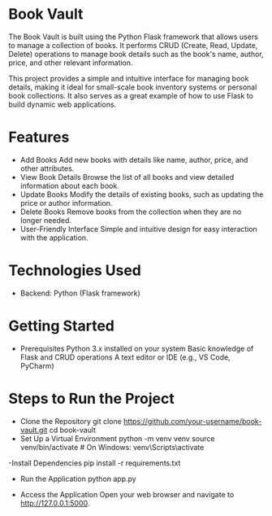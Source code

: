 # Book Vault

The Book Vault is  built using the Python Flask framework that allows users to manage a collection of books. It performs CRUD (Create, Read, Update, Delete) operations to manage book details such as the book's name, author, price, and other relevant information.

This project provides a simple and intuitive interface for managing book details, making it ideal for small-scale book inventory systems or personal book collections. It also serves as a great example of how to use Flask to build dynamic web applications.

# Features
- Add Books
Add new books with details like name, author, price, and other attributes.
- View Book Details
Browse the list of all books and view detailed information about each book.
- Update Books
Modify the details of existing books, such as updating the price or author information.
- Delete Books
Remove books from the collection when they are no longer needed.
- User-Friendly Interface
Simple and intuitive design for easy interaction with the application.

# Technologies Used
- Backend: Python (Flask framework)


# Getting Started
- Prerequisites
Python 3.x installed on your system
Basic knowledge of Flask and CRUD operations
A text editor or IDE (e.g., VS Code, PyCharm)

# Steps to Run the Project
- Clone the Repository
git clone https://github.com/your-username/book-vault.git
cd book-vault
- Set Up a Virtual Environment
python -m venv venv
source venv/bin/activate  # On Windows: venv\Scripts\activate

-Install Dependencies
pip install -r requirements.txt

- Run the Application
python app.py

- Access the Application
Open your web browser and navigate to http://127.0.0.1:5000.

